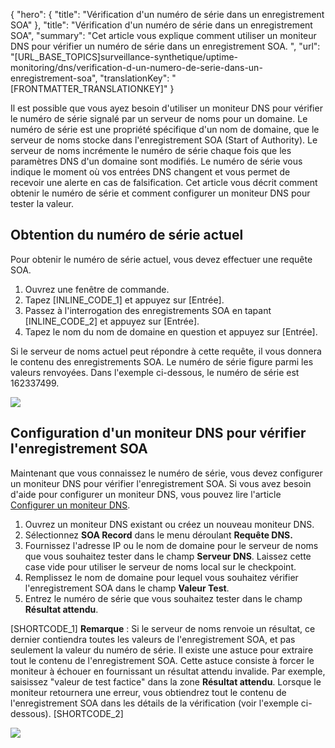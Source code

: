 {
  "hero": {
    "title": "Vérification d'un numéro de série dans un enregistrement SOA"
  },
  "title": "Vérification d'un numéro de série dans un enregistrement SOA",
  "summary": "Cet article vous explique comment utiliser un moniteur DNS pour vérifier un numéro de série dans un enregistrement SOA. ",
  "url": "[URL_BASE_TOPICS]surveillance-synthetique/uptime-monitoring/dns/verification-d-un-numero-de-serie-dans-un-enregistrement-soa",
  "translationKey": "[FRONTMATTER_TRANSLATIONKEY]"
}

Il est possible que vous ayez besoin d'utiliser un moniteur DNS pour vérifier le numéro de série signalé par un serveur de noms pour un domaine. Le numéro de série est une propriété spécifique d'un nom de domaine, que le serveur de noms stocke dans l'enregistrement SOA (Start of Authority). Le serveur de noms incrémente le numéro de série chaque fois que les paramètres DNS d'un domaine sont modifiés. Le numéro de série vous indique le moment où vos entrées DNS changent et vous permet de recevoir une alerte en cas de falsification. Cet article vous décrit comment obtenir le numéro de série et comment configurer un moniteur DNS pour tester la valeur.

## Obtention du numéro de série actuel

Pour obtenir le numéro de série actuel, vous devez effectuer une requête SOA.

1. Ouvrez une fenêtre de commande.
2. Tapez  [INLINE_CODE_1] et appuyez sur \[Entrée\].
3. Passez à l'interrogation des enregistrements SOA en tapant [INLINE_CODE_2] et appuyez sur \[Entrée\].
4. Tapez le nom du nom de domaine en question et appuyez sur \[Entrée\].

Si le serveur de noms actuel peut répondre à cette requête, il vous donnera le contenu des enregistrements SOA. Le numéro de série figure parmi les valeurs renvoyées. Dans l'exemple ci-dessous, le numéro de série est 162337499.

![]([LINK_URL_1])

## Configuration d'un moniteur DNS pour vérifier l'enregistrement SOA

Maintenant que vous connaissez le numéro de série, vous devez configurer un moniteur DNS pour vérifier l'enregistrement SOA. Si vous avez besoin d'aide pour configurer un moniteur DNS, vous pouvez lire l'article [Configurer un moniteur DNS]([LINK_URL_2]).

1. Ouvrez un moniteur DNS existant ou créez un nouveau moniteur DNS.
2. Sélectionnez **SOA Record** dans le menu déroulant **Requête DNS.**
3. Fournissez l'adresse IP ou le nom de domaine pour le serveur de noms que vous souhaitez tester dans le champ **Serveur DNS**. Laissez cette case vide pour utiliser le serveur de noms local sur le checkpoint.
4. Remplissez le nom de domaine pour lequel vous souhaitez vérifier l'enregistrement SOA dans le champ **Valeur Test**.
5. Entrez le numéro de série que vous souhaitez tester dans le champ **Résultat attendu**.

[SHORTCODE_1]
**Remarque** : Si le serveur de noms renvoie un résultat, ce dernier contiendra toutes les valeurs de l'enregistrement SOA, et pas seulement la valeur du numéro de série. Il existe une astuce pour extraire tout le contenu de l'enregistrement SOA. Cette astuce consiste à forcer le moniteur à échouer en fournissant un résultat attendu invalide. Par exemple, saisissez "valeur de test factice" dans la zone **Résultat attendu**. Lorsque le moniteur retournera une erreur, vous obtiendrez tout le contenu de l'enregistrement SOA dans les détails de la vérification (voir l'exemple ci-dessous).
[SHORTCODE_2]

![]([LINK_URL_3])
